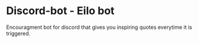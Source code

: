 # Discord-bot - Eilo bot

Encouragment bot for discord that gives you inspiring quotes everytime it is triggered.


